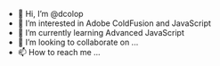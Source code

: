 - 👋 Hi, I’m @dcolop
- 👀 I’m interested in Adobe ColdFusion and JavaScript
- 🌱 I’m currently learning Advanced JavaScript
- 💞️ I’m looking to collaborate on ...
- 📫 How to reach me ...

<!---
dcolop/dcolop is a ✨ special ✨ repository because its `README.md` (this file) appears on your GitHub profile.
You can click the Preview link to take a look at your changes.
--->
